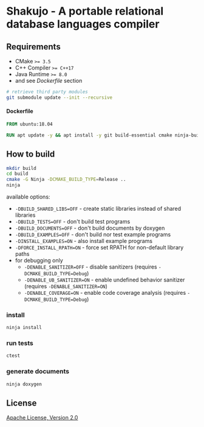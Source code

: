 # Shakujo - A portable relational database languages compiler

## Requirements

* CMake `>= 3.5`
* C++ Compiler `>= C++17`
* Java Runtime `>= 8.0`
* and see *Dockerfile* section

```sh
# retrieve third party modules
git submodule update --init --recursive
```

#### Dockerfile

```dockerfile
FROM ubuntu:18.04

RUN apt update -y && apt install -y git build-essential cmake ninja-build openjdk-8-jdk libgoogle-glog-dev pkg-config uuid-dev doxygen
```

## How to build

```sh
mkdir build
cd build
cmake -G Ninja -DCMAKE_BUILD_TYPE=Release ..
ninja
```

available options:

* `-DBUILD_SHARED_LIBS=OFF` - create static libraries instead of shared libraries
* `-DBUILD_TESTS=OFF` - don't build test programs
* `-DBUILD_DOCUMENTS=OFF` - don't build documents by doxygen
* `-DBUILD_EXAMPLES=OFF` - don't build nor test example programs
* `-DINSTALL_EXAMPLES=ON` - also install example programs
* `-DFORCE_INSTALL_RPATH=ON` - force set RPATH for non-default library paths
* for debugging only
  * `-DENABLE_SANITIZER=OFF` - disable sanitizers (requires `-DCMAKE_BUILD_TYPE=Debug`)
  * `-DENABLE_UB_SANITIZER=ON` - enable undefined behavior sanitizer (requires `-DENABLE_SANITIZER=ON`)
  * `-DENABLE_COVERAGE=ON` - enable code coverage analysis (requires `-DCMAKE_BUILD_TYPE=Debug`)

### install

```sh
ninja install
```

### run tests

```sh
ctest
```

### generate documents

```sh
ninja doxygen
```

## License

[Apache License, Version 2.0](http://www.apache.org/licenses/LICENSE-2.0)
